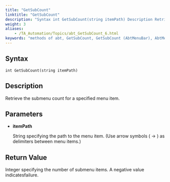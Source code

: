 ```yaml
--- 
title: "GetSubCount"
linktitle: "GetSubCount"
description: "Syntax int GetSubCount(string itemPath) Description Retrieve the submenu count for a specified menu item. Parameters itemPath String specifying the path to the menu item. (Use arrow symbols ( -&gt; ) as ..."
weight: 3
aliases: 
    - /TA_Automation/Topics/abt_GetSubCount_6.html
keywords: "methods of abt, GetSubCount, GetSubCount (AbtMenuBar), AbtMenuBar, getsubcount, abtmenubar getsubcount, number of sub menu items, count sub menu items, how many sub menu items in menu item"
---
```


## Syntax

`int GetSubCount(string itemPath)`

## Description

Retrieve the submenu count for a specified menu item.

## Parameters

-   **itemPath**

    String specifying the path to the menu item. \(Use arrow symbols \( -\> \) as delimiters between menu items.\)


## Return Value

Integer specifying the number of submenu items. A negative value indicatesfailure.




